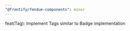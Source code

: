 ```yaml
---
"@frontify/fondue-components": minor
---
```


feat(Tag): Implement Tags similar to Badge implementation
